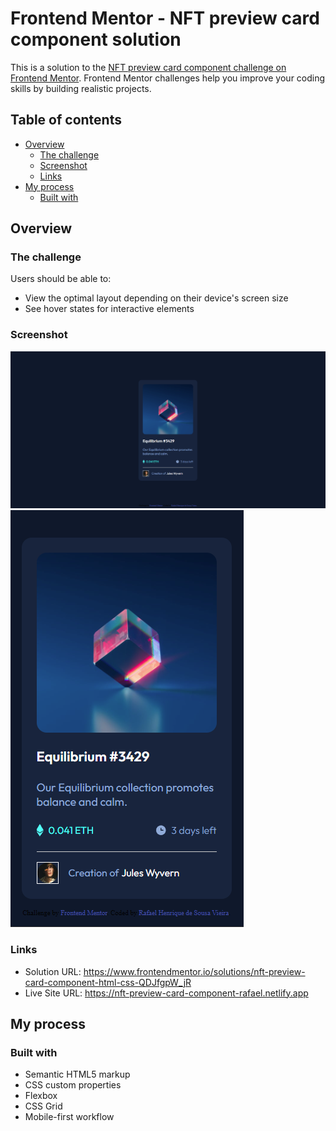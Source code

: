 # Frontend Mentor - NFT preview card component solution

This is a solution to the [NFT preview card component challenge on Frontend Mentor](https://www.frontendmentor.io/challenges/nft-preview-card-component-SbdUL_w0U). Frontend Mentor challenges help you improve your coding skills by building realistic projects. 

## Table of contents

- [Overview](#overview)
  - [The challenge](#the-challenge)
  - [Screenshot](#screenshot)
  - [Links](#links)
- [My process](#my-process)
  - [Built with](#built-with)

## Overview

### The challenge

Users should be able to:

- View the optimal layout depending on their device's screen size
- See hover states for interactive elements

### Screenshot

![](images/desktop.png)
![](images/mobile.png)

### Links

- Solution URL: https://www.frontendmentor.io/solutions/nft-preview-card-component-html-css-QDJfgpW_jR
- Live Site URL: https://nft-preview-card-component-rafael.netlify.app

## My process

### Built with

- Semantic HTML5 markup
- CSS custom properties
- Flexbox
- CSS Grid
- Mobile-first workflow
